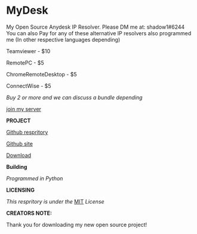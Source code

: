 # MyDesk
My Open Source Anydesk IP Resolver. Please DM me at: shadow1#6244
You can also Pay for any of these alternative IP resolvers also programmed me (In other respective languages depending)

Teamviewer - $10

RemotePC - $5

ChromeRemoteDesktop - $5

ConnectWise - $5

*Buy 2 or more and we can discuss a bundle depending*

[join my server](https://discord.com/invite/6B3s74H)

**PROJECT**

[Github respritory](https://github.com/shadow1Python/MyDesk)

[Github site](https://shadow1python.github.io/MyDesk/)

[Download](https://github.com/shadow1Python/MyDesk/releases/tag/v2.0)


**Building** 

*Programmed in Python*

**LICENSING** 

*This respritory is under the* [MIT](https://github.com/shadow1Python/MyDesk/blob/main/LICENSE) *License*

**CREATORS NOTE:**

Thank you for downloading my new open source project!
